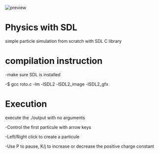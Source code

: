 ![preview](https://user-images.githubusercontent.com/79095044/140169206-8e19a7d9-8005-4d64-81d1-05406a840e94.png)
# Physics with SDL

simple particle simulation from scratch with SDL C library


 # compilation instruction
 
 -make sure SDL is installed
 
 -$ gcc roto.c -lm -lSDL2 -lSDL2_image -lSDL2_gfx
 
 # Execution
 
 execute the ./output with no arguments
 
 -Control the first particule with arrow keys
 
 -Left/Right click to create a particule
 
 -Use P to pause, K/j to increase or decrease the positive charge constant
